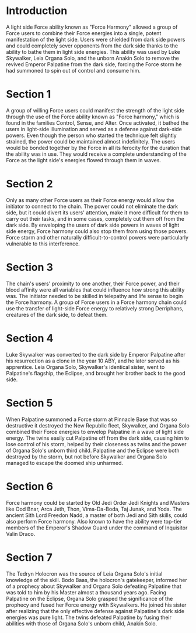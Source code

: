 # Introduction
A light side Force ability known as "Force Harmony" allowed a group of Force users to combine their Force energies into a single, potent manifestation of the light side.
Users were shielded from dark side powers and could completely sever opponents from the dark side thanks to the ability to bathe them in light side energies.
This ability was used by Luke Skywalker, Leia Organa Solo, and the unborn Anakin Solo to remove the revived Emperor Palpatine from the dark side, forcing the Force storm he had summoned to spin out of control and consume him.

# Section 1
A group of willing Force users could manifest the strength of the light side through the use of the Force ability known as "Force harmony," which is found in the families Control, Sense, and Alter.
Once activated, it bathed the users in light-side illumination and served as a defense against dark-side powers.
Even though the person who started the technique felt slightly strained, the power could be maintained almost indefinitely.
The users would be bonded together by the Force in all its ferocity for the duration that the ability was in use.
They would receive a complete understanding of the Force as the light side's energies flowed through them in waves.



# Section 2
Only as many other Force users as their Force energy would allow the initiator to connect to the chain.
The power could not eliminate the dark side, but it could divert its users' attention, make it more difficult for them to carry out their tasks, and in some cases, completely cut them off from the dark side.
By enveloping the users of dark side powers in waves of light side energy, Force harmony could also stop them from using those powers.
Force storm and other naturally difficult-to-control powers were particularly vulnerable to this interference.



# Section 3
The chain's users' proximity to one another, their Force power, and their blood affinity were all variables that could influence how strong this ability was.
The initiator needed to be skilled in telepathy and life sense to begin the Force harmony.
A group of Force users in a Force harmony chain could use the transfer of light-side Force energy to relatively strong Derriphans, creatures of the dark side, to defeat them.



# Section 4
Luke Skywalker was converted to the dark side by Emperor Palpatine after his resurrection as a clone in the year 10 ABY, and he later served as his apprentice.
Leia Organa Solo, Skywalker's identical sister, went to Palpatine's flagship, the Eclipse, and brought her brother back to the good side.



# Section 5
When Palpatine summoned a Force storm at Pinnacle Base that was so destructive it destroyed the New Republic fleet, Skywalker, and Organa Solo combined their Force energies to envelop Palpatine in a wave of light side energy.
The twins easily cut Palpatine off from the dark side, causing him to lose control of his storm, helped by their closeness as twins and the power of Organa Solo's unborn third child.
Palpatine and the Eclipse were both destroyed by the storm, but not before Skywalker and Organa Solo managed to escape the doomed ship unharmed.



# Section 6
Force harmony could be started by Old Jedi Order Jedi Knights and Masters like Ood Bnar, Arca Jeth, Thon, Vima-Da-Boda, Taj Junak, and Yoda.
The ancient Sith Lord Freedon Nadd, a master of both Jedi and Sith skills, could also perform Force harmony.
Also known to have the ability were top-tier members of the Emperor's Shadow Guard under the command of Inquisitor Valin Draco.



# Section 7
The Tedryn Holocron was the source of Leia Organa Solo's initial knowledge of the skill.
Bodo Baas, the holocron's gatekeeper, informed her of a prophecy about Skywalker and Organa Solo defeating Palpatine that was told to him by his Master almost a thousand years ago.
Facing Palpatine on the Eclipse, Organa Solo grasped the significance of the prophecy and fused her Force energy with Skywalkers.
He joined his sister after realizing that the only effective defense against Palpatine's dark side energies was pure light.
The twins defeated Palpatine by fusing their abilities with those of Organa Solo's unborn child, Anakin Solo.